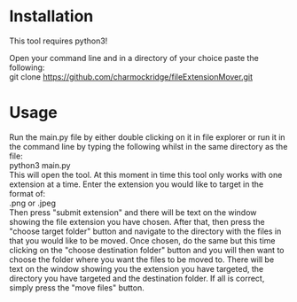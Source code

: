 # Installation


This tool requires python3!

Open your command line and in a directory of your choice paste the following:<br>git clone https://github.com/charmockridge/fileExtensionMover.git<br>


# Usage


Run the main.py file by either double clicking on it in file explorer or run it in the command line by typing the following whilst in the same directory as the file:<br>python3 main.py<br>This will open the tool. At this moment in time this tool only works with one extension at a time. Enter the extension you would like to target in the format of:<br>.png or .jpeg<br>Then press "submit extension" and there will be text on the window showing the file extension you have chosen. After that, then press the "choose target folder" button and navigate to the directory with the files in that you would like to be moved. Once chosen, do the same but this time clicking on the "choose destination folder" button and you will then want to choose the folder where you want the files to be moved to. There will be text on the window showing you the extension you have targeted, the directory you have targeted and the destination folder. If all is correct, simply press the "move files" button.
